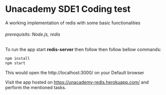 # Unacademy SDE1 Coding test
A working implementation of redis with some basic functionalities

###### prerequisits: Node.js, redis

To run the app start **redis-server** then follow then follow bellow commands:
```javascript
npm install
npm start
```

This would open the http://localhost:3000/ on your Default browser

Visit the app hosted on https://unacademy-redis.herokuapp.com/ and perform the mentioned tasks.
